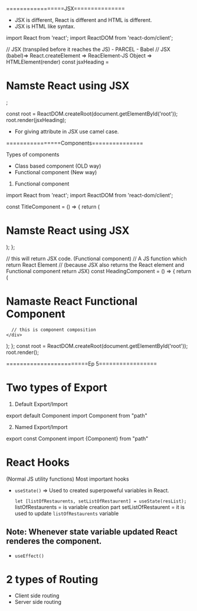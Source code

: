 =================JSX===============

- JSX is different, React is different and HTML is different.
- JSX is HTML like syntax.

import React from 'react';
import ReactDOM from 'react-dom/client';

// JSX (transpiled before it reaches the JS) - PARCEL - Babel
// JSX (babel)=> React.createElement => ReacElement-JS Object => HTMLElement(render)
const jsxHeading = <h1 id="heading">Namste React using JSX</h1>;

const root = ReactDOM.createRoot(document.getElementById('root'));
root.render(jsxHeading);

- For giving attribute in JSX use camel case.

================Components===============

Types of components

- Class based component (OLD way)
- Functional component (New way)

1. Functional component

import React from 'react';
import ReactDOM from 'react-dom/client';

const TitleComponent = () => {
return (

<h1 className="head" tabIndex="2">
Namste React using JSX
</h1>
);
};

// this will return JSX code. (Functional component)
// A JS function which return React Element
// (because JSX also returns the React element and Functional component return JSX)
const HeadingComponent = () => {
return (

<div id="container">
<h1>Namaste React Functional Component</h1>
<TitleComponent />

      // this is component composition
    </div>

);
};
const root = ReactDOM.createRoot(document.getElementById('root'));
root.render(<HeadingComponent />);

========================Ep 5=================

# Two types of Export

1. Default Export/Import

export default Component
import Component from "path"

2. Named Export/Import

export const Component
import {Component} from "path"

# React Hooks

(Normal JS utility functions)
Most important hooks

- `useState()` => Used to created superpoweful variables in React.

  `let [listOfRestaurents, setListOfRestaurent] = useState(resList);`
  listOfRestaurents = is variable creation part
  setListOfRestaurent = it is used to update `listOfRestaurents` variable

## Note: Whenever state variable updated React renderes the component.

- `useEffect()`

# 2 types of Routing

- Client side routing
- Server side routing
